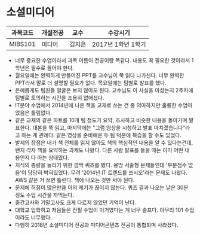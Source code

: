 # 소셜미디어

과목코드 | 개설전공 | 교수 | 수강시기 |
--------|---------|--------|---------|
MIBS101 | 미디어 | 김지은 | 2017년 1학년 1학기 |

* 너무 중요한 수업이라서 과목 이름이 전공이랑 똑같다. 내용도 꼭 필요한 것이라서 1학년은 필수로 들어야 한다.
* 월요일에는 완벽하게 만들어진 PPT를 교수님이 쭉 읽다 나가신다. 너무 완벽한 PPT라서 말로 더 설명할 필요가 없다. 목요일에는 팀별로 발표를 했다.
* 은혜롭게도 팀원들 얼굴은 보지 않아도 된다. 교수님도 이 사실을 아셨는지 2주차에 팀별로 토의하는 시간을 조용히 없애셨다.
* IT분야 수업에서 2014년에 나온 책을 교재로 쓰는 건 좀 의아하지만 훌륭한 수업이었음은 틀림없다.
* 같은 교재의 같은 파트를 10개 팀 정도가 요약, 조사하고 비슷한 내용을 돌아가며 발표한다. 대본을 쭉 읽고, 마지막에는 "그럼 영상을 시청하고 발표 마치겠습니다"라고 하는 게 관례다. 같은 영상을 준비해온 두 팀 덕분에 복습을 할 수도 있었다.
* 발제의 장점은 내가 책 전체를 읽지 않아도 책의 핵심적인 내용을 알 수 있다는건데, 왠지 각자 책을 요약하는 과제도 나왔다. 다른 사람 발표를 들을 때는 이미 어떤 내용인지 다 아는 상태였다.
* 지식의 총량을 늘리기 위한 깜짝 퀴즈를 봤다. 몽땅 서술형 문제들인데 '부분점수 없음'이 당당히 박혀있었다. 무려 '2014년 IT 트렌드를 쓰시오'라는 문제도 나왔다. AWS 같은 거 쓰면 틀린다. 책에 나오는 것만 써야 된다.
* 문제에 허점이 많은만큼 이의 제기가 끊이지 않는다. 퀴즈 결과 나오는 날은 30분 정도 수업 시간을 까먹는다.
* 중간고사와 기말고사도 크게 다르지 않았던 기억이 난다.
* 대학교 입학하고 처음들은 전필 수업이 이거였다는 게 너무 슬프다. 아무리 101 수업이라도 너무했다.
* 다행히 2018년 소셜미디어 전공과 미디어콘텐츠 전공이 통합되며 사라졌다.
